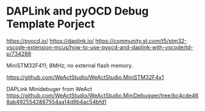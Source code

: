 # DAPLink and pyOCD Debug Template Porject

https://pyocd.io/
https://daplink.io/
https://community.st.com/t5/stm32-vscode-extension-mcus/how-to-use-pyocd-and-daplink-with-vscode/td-p/734286

MiniSTM32F411; 8MHz; no external flash memory.

https://github.com/WeActStudio/WeActStudio.MiniSTM32F4x1

DAPLink Minidebuger from WeAct
https://github.com/WeActStudio/WeActStudio.MiniDebugger/tree/bc4cde468ab4925542867554aa14d9b4ac54bfd1
